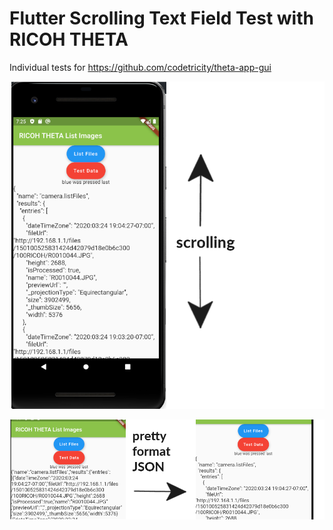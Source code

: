 # Flutter Scrolling Text Field Test with RICOH THETA

Individual tests for https://github.com/codetricity/theta-app-gui

![scrolling](doc/scrolling.png)

![prettify](doc/prettify.png)


